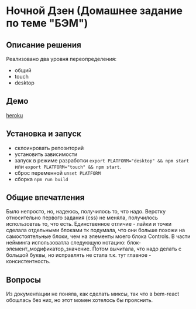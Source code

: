 # Ночной Дзен (Домашнее задание по теме "БЭМ")
## Описание решения
Реализовано два уровня переопределения: 
* общий
* touch
* desktop

## Демо
[heroku](https://bem-dzen-tgnc.herokuapp.com/)

## Установка и запуск
* склоинровать репозиторий
* установить зависимости
* запуск в режиме разработки ``` export PLATFORM="desktop" && npm start ``` или ``` export PLATFORM="touch" && npm start ```. 
* сброс переменной ``` unset PLATFORM ```
* сборка ``` npm run build ```

## Общие впечатления
Было непросто, но, надеюсь, получилось то, что надо. Верстку относительно первого задания (css) не меняла, получилось использовтаь то, что есть. Единственное отличие - лайки и точки сделала отдельными блоками тк подумала, что они больше похожи на самостоятельные блоки, чем на элементы моего блока Controls. 
В части нейминга использоватла следующую нотацию: блок-элемент_модификатор_значение. Потом вычитала, что надо делать с большой буквы, но исправлять не стала т.к. тут главное - консистентность.

## Вопросы
Из документации не поняла, как сделать миксы, так что в bem-react обошлась без них, но этот момен хотелось бы прояснить. 
